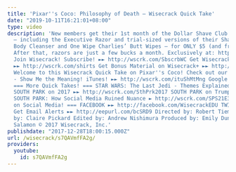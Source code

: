 ```yaml
---
title: 'Pixar''s Coco: Philosophy of Death – Wisecrack Quick Take'
date: "2019-10-11T16:21:01+08:00"
type: video
description: 'New members get their 1st month of the Dollar Shave Club Starter Set
  – including the Executive Razor and trial-sized versions of their Shave Butter,
  Body Cleanser and One Wipe Charlies’ Butt Wipes – for ONLY $5 (and free shipping).
  After that, razors are just a few bucks a month. Exclusively at: http://www.dollarshaveclub.com/wisecrack
  Join Wisecrack! Subscribe! ►► http://wscrk.com/SbscrbWC Get Wisecrack T-Shirts!
  ►► http://wscrk.com/shirts Get Bonus Material on Wisecrack+ ►► http://wscrk.com/PatreonWC
  Welcome to this Wisecrack Quick Take on Pixar''s Coco! Check out our NEW Movie Podcast
  - Show Me the Meaning! iTunes! ►► http://wscrk.com/ituShMtMng Google Play ►► http://wscrk.com/gpmShMtMng
  === More Quick Takes! === STAR WARS: The Last Jedi - Themes Explained ►► http://wscrk.com/SWLstJdi
  SOUTH PARK on 2017 ►► http://wscrk.com/SthPrk2017 SOUTH PARK on Trump ►► http://wscrk.com/SthPrkTrmp
  SOUTH PARK: How Social Media Ruined Nuance ► http://wscrk.com/SPS21E3 === Join us
  on Social Media! === FACEBOOK ►► http://facebook.com/WisecrackEDU TWITTER ►► @Wisecrack
  Get Email Alerts ►► http://eepurl.com/bcSRD9 Directed by: Robert Tiemstra Written
  by: Claire Pickard Edited by: Andrew Nishimura Produced by: Emily Dunbar & Jacob
  Salamon © 2017 Wisecrack, Inc.'
publishdate: "2017-12-28T18:00:15.000Z"
url: /wisecrack/s7QAVmfFA2g/
providers:
  youtube:
    id: s7QAVmfFA2g
---
```

